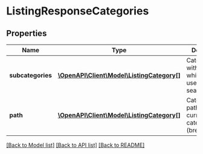 # ListingResponseCategories

## Properties
Name | Type | Description | Notes
------------ | ------------- | ------------- | -------------
**subcategories** | [**\OpenAPI\Client\Model\ListingCategory[]**](ListingCategory.md) | Categories with counters, which can be used to refine search results. | [optional] 
**path** | [**\OpenAPI\Client\Model\ListingCategory[]**](ListingCategory.md) | Categories path to the current listing category (breadcrumbs). | [optional] 

[[Back to Model list]](../README.md#documentation-for-models) [[Back to API list]](../README.md#documentation-for-api-endpoints) [[Back to README]](../README.md)



